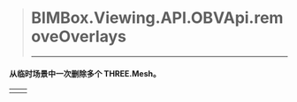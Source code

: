 > #  BIMBox.Viewing.API.OBVApi.removeOverlays
>
> ---

####  从临时场景中一次删除多个 THREE.Mesh。

|  |  |
| :--- | :--- |
|  |  |

